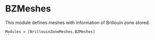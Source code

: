 # BZMeshes

This module defines meshes with information of Brillouin zone stored.

```@autodocs
Modules = [BrillouinZoneMeshes.BZMeshes]
``